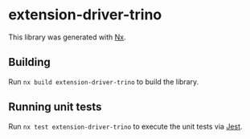 # extension-driver-trino

This library was generated with [Nx](https://nx.dev).

## Building

Run `nx build extension-driver-trino` to build the library.

## Running unit tests

Run `nx test extension-driver-trino` to execute the unit tests via [Jest](https://jestjs.io).
